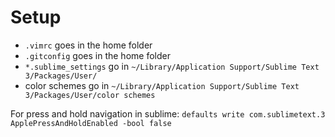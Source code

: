 # Setup

- `.vimrc` goes in the home folder
- `.gitconfig` goes in the home folder
- `*.sublime_settings` go in `~/Library/Application Support/Sublime Text 3/Packages/User/`
- color schemes go in `~/Library/Application Support/Sublime Text 3/Packages/User/color schemes`

For press and hold navigation in sublime: `defaults write com.sublimetext.3 ApplePressAndHoldEnabled -bool false`

